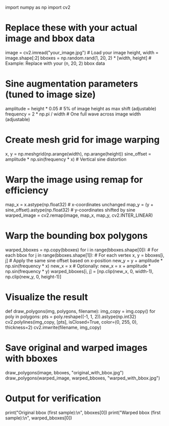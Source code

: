 import numpy as np
import cv2

# Replace these with your actual image and bbox data
image = cv2.imread("your_image.jpg")  # Load your image
height, width = image.shape[:2]
bboxes = np.random.rand(1, 20, 2) * [width, height]  # Example: Replace with your (n, 20, 2) bbox data

# Sine augmentation parameters (tuned to image size)
amplitude = height * 0.05  # 5% of image height as max shift (adjustable)
frequency = 2 * np.pi / width  # One full wave across image width (adjustable)

# Create mesh grid for image warping
x, y = np.meshgrid(np.arange(width), np.arange(height))
sine_offset = amplitude * np.sin(frequency * x)  # Vertical sine distortion

# Warp the image using remap for efficiency
map_x = x.astype(np.float32)  # x-coordinates unchanged
map_y = (y + sine_offset).astype(np.float32)  # y-coordinates shifted by sine
warped_image = cv2.remap(image, map_x, map_y, cv2.INTER_LINEAR)

# Warp the bounding box polygons
warped_bboxes = np.copy(bboxes)
for i in range(bboxes.shape[0]):  # For each bbox
    for j in range(bboxes.shape[1]):  # For each vertex
        x, y = bboxes[i, j]
        # Apply the same sine offset based on x-position
        new_y = y + amplitude * np.sin(frequency * x)
        new_x = x  # Optionally: new_x = x + amplitude * np.sin(frequency * y)
        warped_bboxes[i, j] = [np.clip(new_x, 0, width-1), np.clip(new_y, 0, height-1)]

# Visualize the result
def draw_polygons(img, polygons, filename):
    img_copy = img.copy()
    for poly in polygons:
        pts = poly.reshape((-1, 1, 2)).astype(np.int32)
        cv2.polylines(img_copy, [pts], isClosed=True, color=(0, 255, 0), thickness=2)
    cv2.imwrite(filename, img_copy)

# Save original and warped images with bboxes
draw_polygons(image, bboxes, "original_with_bbox.jpg")
draw_polygons(warped_image, warped_bboxes, "warped_with_bbox.jpg")

# Output for verification
print("Original bbox (first sample):\n", bboxes[0])
print("Warped bbox (first sample):\n", warped_bboxes[0])
